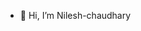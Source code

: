 - 👋 Hi, I’m Nilesh-chaudhary

<!---
nilesh532/nilesh532 is a ✨ special ✨ repository because its `README.md` (this file) appears on your GitHub profile.
You can click the Preview link to take a look at your changes.
--->
